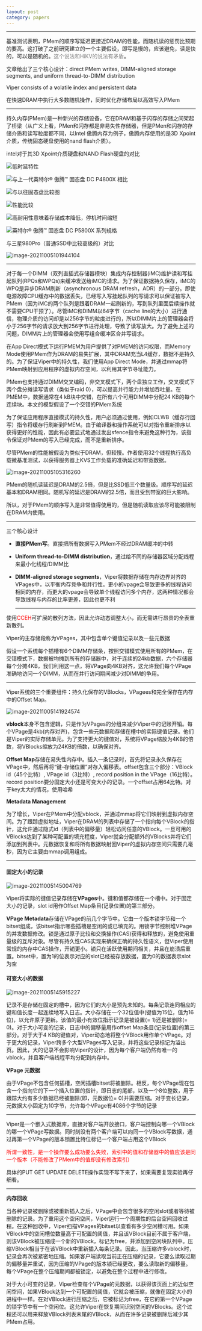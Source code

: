 ```yaml
---
layout: post 
category: papers 
---
```

---
基准测试表明，PMem的顺序写延迟更接近DRAM的性能，而随机读的惩罚比预期的要高。这打破了之前研究建立的一个主要假设，即写是慢的，应该避免，读是快的，可以是随机的。<font color="grey">这个说法和HiKV的说法有矛盾</font>。

文章给出了三个核心设计：direct PMem writes, DIMM-aligned storage segments, and uniform thread-to-DIMM distribution

Viper consists of a **v**olatile **i**ndex and **per**sistent data

在快速DRAM中执行大多数随机操作，同时优化存储布局以高效写入PMem

---

持久内存(PMem)是一种新兴的存储设备，它在DRAM和基于闪存的存储之间架起了桥梁（从广义上看，PMen和闪存都是非易失性存储器，但是PMen和闪存的存储介质和读写粒度都不同，以Intel 傲腾内存为例子，傲腾内存使用的是3D Xpoint介质，传统固态硬盘使用的nand flash介质）。

intel对于其3D Xpoint介质硬盘和NAND Flash硬盘的对比

![低时延特性](../../www/assets/pic/welcome-to-the-storage-media-revolution-fig-2-1-1-1080x1080.png.rendition.intel.web.1072.603.png)

![与上一代英特尔® 傲腾™ 固态盘 DC P4800X 相比](../../www/assets/pic/welcome-to-the-storage-media-revolution-table-2-1-1-1080x1080.png.rendition.intel.web.1072.603.png)

![与以往固态盘比较图](../../www/assets/pic/welcome-to-the-storage-media-revolution-table-1-1-1-1080x1080.png.rendition.intel.web.1072.603.png)

![性能比较](../../www/assets/pic/welcome-to-the-storage-media-revolution-table-3-1-1-1080x1080.png.rendition.intel.web.1072.603.png)

![高耐用性意味着存储成本降低，停机时间缩短](../../www/assets/pic/welcome-to-the-storage-media-revolution-table-6-1-1-1080x1080.png.rendition.intel.web.1072.603.png)

![英特尔® 傲腾™ 固态盘 DC P5800X 系列规格](../../www/assets/pic/welcome-to-the-storage-media-revolution-table-7-1-1-1080x1080.png.rendition.intel.web.1072.603.png)

与三星980Pro（普通SSD中比较高级的）对比

![image-20211005101944104](../../www/assets/pic/image-20211005101944104.png)

---

对于每一个DIMM（双列直插式存储器模块）集成内存控制器(iMC)维护读和写挂起队列(RPQs和WPQs)来缓冲发送给iMC的请求。为了保证数据持久保存，iMC的WPQ是异步DRAM刷新（asynchronous DRAM refresh，ADR）的一部分。即使电源故障CPU缓存中的数据丢失，已经写入写挂起队列的写请求可以保证被写入PMem（因为iMC的两个队列是跟着DRAM一起刷新的，写到队列里面后续操作就不需要CPU干预了）。尽管iMC和DIMM以64字节（cache line的大小）进行通信，物理介质的访问却是以256字节的粒度进行的，所以DIMM片上的管理器会将小于256字节的请求放大到256字节进行处理，导致了读写放大。为了避免上述的问题，DIMM片上的管理器会使用写组合缓冲区合并写请求。

在App Direct模式下运行PMEM为用户提供了对PMEM的访问权限，而Memory Mode使用PMem作为DRAM的易失扩展，其中DRAM充当L4缓存，数据不是持久的。为了保证Viper中的持久性，我们使用App Direct Mode，并通过mmap将PMem映射到应用程序的虚拟内存空间，以利用其字节寻址能力。

PMem也支持通过DIMM交叉编码，非交叉模式下，两个盘独立工作，交叉模式下两个盘分摊读写请求（类似于raid 0），可以提高并行能力并增加吞吐量。在PMEM中，数据通常在4 kB块中交错，在所有六个可用DIMM中分配24 KB的每个连续块。本文的模型假设了一个交错的PMem系统

为了保证应用程序直接模式的持久性，用户必须通过使用，例如CLWB（缓存行回写）指令将缓存行刷新到PMEM。由于编译器和操作系统可以对指令重新排序以获得更好的性能，因此有必要显式地通过发出sfence指令来避免这种行为，该指令保证对PMem的写入已经完成，而不是重新排序。

尽管PMem的性能被假设为类似于DRAM，但较慢。作者使用32个线程执行高负载微基准测试，以获得服务器上KVS工作负载的准确延迟和带宽数据。

![image-20211005105316260](../../www/assets/pic/image-20211005105316260.png)

PMem的随机读延迟是DRAM的2.5倍，但是比SSD低三个数量级。顺序写的延迟基本和DRAM相同。随机写的延迟是DRAM的2.5倍，而且受到带宽的巨大影响。

所以，对于PMem的顺序写入是非常值得使用的，但是随机读取应该尽可能被限制在DRAM内使用。

---

三个核心设计

- **直接PMem写**。直接把所有数据写入PMem不经过DRAM缓冲的中转

- **Uniform thread-to-DIMM distribution**，通过给不同的存储器区域分配线程来最小化线程/DIMM比

- **DIMM-aligned storage segments**，Viper将数据存储在内存边界对齐的VPages中，以平衡内存竞争和并行性。更小的vpage会导致更多的线程访问相同的内存，而更大的vpage会导致单个线程访问多个内存，这两种情况都会导致线程与内存的比率更差，因此也更不利

  ---

使用<font color="red">CCEH</font>可扩展的散列方法，因此允许动态调整大小，而无需进行昂贵的全表重新散列。

Viper的主存储段称为VPages，其中包含单个键值记录以及一些元数据

假设一个系统每个插槽有6个DIMM存储条，按照交错模式使用所有的PMem，在交错模式下，数据被均摊到所有的存储器中，对于连续的24kb数据，六个存储器每个分摊4KB，我们利用这一点，将VPage向4KB对齐，这允许我们每个VPage准确地访问一个DIMM，从而在并行访问期间减少对DIMM的争用。

---

Viper系统的三个重要组件：持久化保存的VBlocks，VPagees和完全保存在内存中的Offset Map。

![image-20211005141924574](../../www/assets/pic/image-20211005141924574.png)

**vblock**本身不包含逻辑，只是作为VPages的分组来减少Viper中的记账开销。每个VPage是4kb(内存对齐)，包含一些元数据和存储在槽中的实际键值记录。他们是Viper的实际存储单元。为了支持更大的键值对，系统将VPage缩放为4KB的倍数，将VBlocks缩放为24KB的倍数，以确保对齐。

**Offset Map**存储在易失性内存中。插入一条记录时，首先将记录永久保存在VPage中，然后再将“键-存储位置”对存入偏移表。offset包含三个部分：VBlock id（45个比特）, VPage id（3比特）, record position in the VPage（16比特）。record position要分固定大小还是可变大小的记录。一个offset占用64比特。对于key太大的情况，使用哈希

**Metadata Management**

为了增长，Viper在PMem中分配vblock，并通过mmap将它们映射到虚拟内存空间。为了跟踪虚拟地址，Viper在DRAM的列表中存储了一个指向每个VBlock的指针，这允许通过隐式id（列表中的偏移量）轻松访问任意的VBlock。一旦可用的VBlocks达到了某种可配置的填充程度，Viper就会分配额外的VBlocks并将它们添加到列表中。元数据恢复和将所有数据映射回Viper的虚拟内存空间只需要几毫秒，因为它主要由mmap调用组成。

---

#### **固定大小的记录**

![image-20211005145004769](../../www/assets/pic/image-20211005145004769.png)

Viper将实际的键值记录存储在**VPages**中。键和值都存储在一个槽中。对于固定大小的记录，slot id用作Offset Map条目(记录位置)的第三部分。

**VPage Metadata**存储在VPage的前几个字节中。它由一个版本锁字节和一个bitset组成，该bitset指示哪些插槽是空闲的或已填充的。用锁字节控制堆VPage的并发数据修改。锁是通过原子比较和交换操作(CAS)获得和释放的，避免使用重量级的互斥对象。尽管有持久性CAS实现来确保正确的持久性语义，但Viper使用常规的内存中CAS操作，开销更小。锁只在活跃使用期间相关，并且在崩溃后重置。bitset中，置为1的位表示对应的slot已经被存放数据，置为0的数据表示slot为空

#### **可变大小的数据**

![image-20211005145915227](../../www/assets/pic/image-20211005145915227.png)

记录不是存储在固定的槽中，因为它们的大小是预先未知的。每条记录连同相应的键和值长度一起连续地写入日志。大小存储在一个32位值中(键值为15位，值为16位)，以允许原子更新。该值的最小有效位指示记录是被设置(= 1)还是被删除(= 0)。对于大小可变的记录，日志中的偏移量用作offset Map条目(记录位置)的第三部分。对于大于4 KB的键值对，Viper动态地将整个VBlock用作单个VPage。对于更大的记录，Viper跨多个大型VPages写入记录，并将这些记录标记为溢出页。因此，大的记录不会影响Viper的设计，因为每个客户端仍然有唯一的vblock，并且客户端线程平均分配到内存中。

**VPage 元数据**

由于VPage不包含任何插槽，空闲插槽bitset将被删除。相反，每个VPage现在包含一个指向它的下一个插入位置的指针，即日志的尾部，以及一个8位整数，用于跟踪大约有多少数据已经被删除(即，元数据位= 0)并需要压缩。对于变长记录，元数据大小固定为10字节，允许每个VPage有4086个字节的记录

---

Viper是一个嵌入式数据库，直接对客户端开放接口，客户端控制向哪一个VBlock的哪一个VPage写数据。同时刻没有两个客户端可以向同一个VBlock写数据，通过再第一个VPage的版本锁置比特位标记一个客户端占用这个VBlock

<font color="red">所谓一致性，是一个操作要么成功要么失败，索引中的值和存储器中的值应该是同一个版本（不能修改了PMem中的值却没有修改索引）</font>

具体的PUT GET UPDATE DELETE操作实现不写下来了，如果需要复现实验再仔细看。

---

**内存回收**

当各种记录被删除或被重新插入之后，VPage中会包含很多的空闲slot或者等待被删除的记录。为了重用这个空闲空间，Viper运行一个周期性的后台空间回收过程。在这种回收中，Viper扫描VPages的bitset以查看有多少空闲槽可用。如果VBlock中的空闲槽位数量高于可配置的阈值，并且该VBlock目前不属于客户端，则该VBlock被压缩成一个新的VBlock，标记为free，并添加到空闲块队列中。压缩VBlock相当于在该VBlock中重新插入每条记录。因此，当压缩许多vblock时，记录会再次被紧密地压缩。如果客户端读取当前正在压缩的记录，它要么读取过期的偏移量并重试，因为压缩的VPage的版本锁已经更改，要么读取新的偏移量。每个VPage在整个压缩期间都被锁定，以避免在整个过程中进行修改。

对于大小可变的记录，Viper检查每个VPage的元数据，以获得该页面上的近似空闲空间，如果VBlock达到一个可配置的阈值，它就会被压缩，就像在固定大小的进程中一样。在对VBlock进行压缩之后，它被标记为free，在它的第一个VPage的锁字节中有一个空闲位。这允许Viper在恢复期间识别空闲的VBlocks。这个过程还可以用来释放VBlock列表末尾的VBlock，从而在许多记录被删除后减少其PMem占用。
